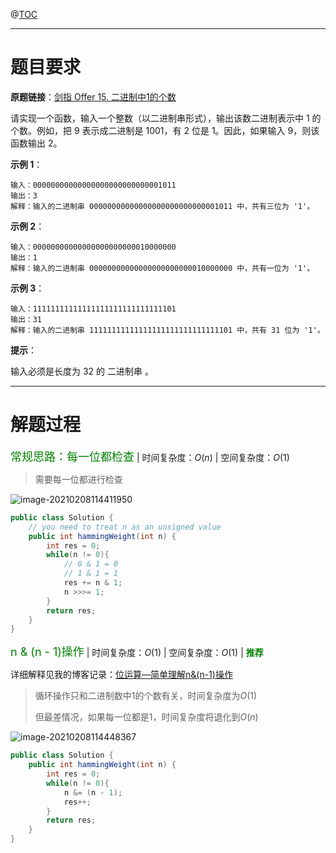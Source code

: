 @[TOC](目录)

***

# 题目要求

**原题链接**：[剑指 Offer 15. 二进制中1的个数](https://leetcode-cn.com/problems/er-jin-zhi-zhong-1de-ge-shu-lcof/)

请实现一个函数，输入一个整数（以二进制串形式），输出该数二进制表示中 1 的个数。例如，把 9 表示成二进制是 1001，有 2 位是 1。因此，如果输入 9，则该函数输出 2。

**示例 1**：

```
输入：00000000000000000000000000001011
输出：3
解释：输入的二进制串 00000000000000000000000000001011 中，共有三位为 '1'。
```

**示例 2**：

```
输入：00000000000000000000000010000000
输出：1
解释：输入的二进制串 00000000000000000000000010000000 中，共有一位为 '1'。
```


**示例 3**：

```
输入：11111111111111111111111111111101
输出：31
解释：输入的二进制串 11111111111111111111111111111101 中，共有 31 位为 '1'。
```

**提示**：

输入必须是长度为 32 的 二进制串 。

***

# 解题过程

<font color=green size=4>常规思路：每一位都检查</font> | 时间复杂度：$O(n)$ | 空间复杂度：$O(1)$ 

> 需要每一位都进行检查

![image-20210208114411950](https://gitee.com/qiangyuanbao/MyBlogPic/raw/master/img/image-20210208114411950.png)

```java
public class Solution {
    // you need to treat n as an unsigned value
    public int hammingWeight(int n) {
        int res = 0;
        while(n != 0){
            // 0 & 1 = 0
            // 1 & 1 = 1
            res += n & 1;
            n >>>= 1;
        }
        return res; 
    }
}
```

<font color=green size=4>n & (n - 1)操作</font> | 时间复杂度：$O(1)$ | 空间复杂度：$O(1)$ | <font color=green>**推荐**</font>

详细解释见我的博客记录：[位运算—简单理解n&(n-1)操作](https://blog.csdn.net/qyb19970829/article/details/113754418)

> 循环操作只和二进制数中1的个数有关，时间复杂度为$O(1)$
>
> 但最差情况，如果每一位都是1，时间复杂度将退化到$O(n)$

![image-20210208114448367](https://gitee.com/qiangyuanbao/MyBlogPic/raw/master/img/image-20210208114448367.png)

```java
public class Solution {
    public int hammingWeight(int n) {
        int res = 0;
        while(n != 0){
            n &= (n - 1);
            res++;
        }
        return res;
    }
}
```

